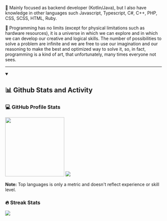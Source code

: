🔭 Mainly focused as backend developer (Kotlin/Java), but I also have knowledge in other languages such Javascript, Typescript, C#, C++, PHP, CSS, SCSS, HTML, Ruby.

🌱 Programming has no limits (except for physical limitations such as hardware resources), it is a universe in which we can explore and in which we can develop our creative and logical skills. The number of possibilities to solve a problem are infinite and we are free to use our imagination and our reasoning to make the best and optimized way to solve it, so, in fact, programming is a kind of art, that unfortunately, many times everyone not sees.

----

<details open>
  <summary><h2>📊 Github Stats and Activity</h2></summary>
  
  <h3>💻 GitHub Profile Stats</h2>

  <p>
    <picture>
      <img src="https://github-readme-stats.vercel.app/api?username=Wirlie&show_icons=true&theme=algolia&count_private=true&include_all_commits=true" height="190px" />
    </picture>
    <picture>
      <img src="https://github-readme-stats.vercel.app/api/top-langs/?username=Wirlie&theme=algolia&layout=compact&langs_count=10" />
    </picture>
  </p>

  **Note:** Top languages is only a metric and doesn't reflect experience or skill level.

  <h3>🔥 Streak Stats</h3>

  <p>
    <picture>
      <img src="https://streak-stats.demolab.com/?user=Wirlie&theme=algolia" />
    </picture>
  </p>
</details>

<!--
**Wirlie/Wirlie** is a ✨ _special_ ✨ repository because its `README.md` (this file) appears on your GitHub profile.

Here are some ideas to get you started:

- 🔭 I’m currently working on ...
- 🌱 I’m currently learning ...
- 👯 I’m looking to collaborate on ...
- 🤔 I’m looking for help with ...
- 💬 Ask me about ...
- 📫 How to reach me: ...
- 😄 Pronouns: ...
- ⚡ Fun fact: ...
-->
